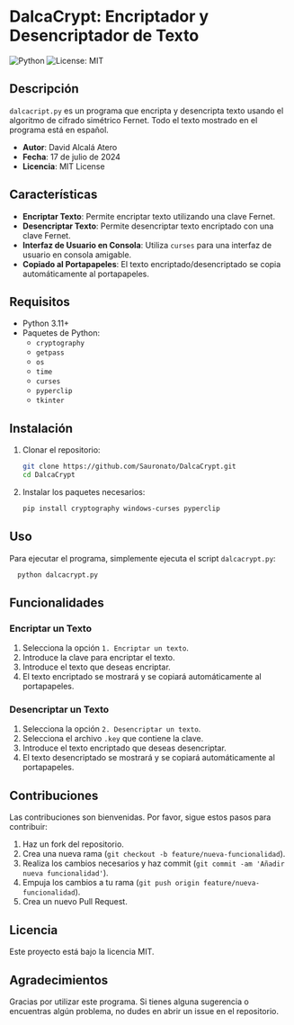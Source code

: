 ﻿# DalcaCrypt: Encriptador y Desencriptador de Texto

![Python](https://img.shields.io/badge/Python-3.11+-blue)
![License: MIT](https://img.shields.io/badge/License-MIT-yellow.svg)

## Descripción

`dalcacript.py` es un programa que encripta y desencripta texto usando el algoritmo de cifrado simétrico Fernet. Todo el texto mostrado en el programa está en español.

- **Autor**: David Alcalá Atero
- **Fecha**: 17 de julio de 2024
- **Licencia**: MIT License

## Características

- **Encriptar Texto**: Permite encriptar texto utilizando una clave Fernet.
- **Desencriptar Texto**: Permite desencriptar texto encriptado con una clave Fernet.
- **Interfaz de Usuario en Consola**: Utiliza `curses` para una interfaz de usuario en consola amigable.
- **Copiado al Portapapeles**: El texto encriptado/desencriptado se copia automáticamente al portapapeles.

## Requisitos

- Python 3.11+
- Paquetes de Python:
  - `cryptography`
  - `getpass`
  - `os`
  - `time`
  - `curses`
  - `pyperclip`
  - `tkinter`

## Instalación

1. Clonar el repositorio:

   ```bash
   git clone https://github.com/Sauronato/DalcaCrypt.git
   cd DalcaCrypt
   ```

2. Instalar los paquetes necesarios:
    ```bash
    pip install cryptography windows-curses pyperclip
    ```

## Uso
Para ejecutar el programa, simplemente ejecuta el script `dalcacrypt.py`:

  ```bash
    python dalcacrypt.py
  ```
    
## Funcionalidades

### Encriptar un Texto

1. Selecciona la opción `1. Encriptar un texto`.
2. Introduce la clave para encriptar el texto.
3. Introduce el texto que deseas encriptar.
4. El texto encriptado se mostrará y se copiará automáticamente al portapapeles.

### Desencriptar un Texto

1. Selecciona la opción `2. Desencriptar un texto`.
2. Selecciona el archivo `.key` que contiene la clave.
3. Introduce el texto encriptado que deseas desencriptar.
4. El texto desencriptado se mostrará y se copiará automáticamente al portapapeles.

## Contribuciones

Las contribuciones son bienvenidas. Por favor, sigue estos pasos para contribuir:

1. Haz un fork del repositorio.
2. Crea una nueva rama (`git checkout -b feature/nueva-funcionalidad`).
3. Realiza los cambios necesarios y haz commit (`git commit -am 'Añadir nueva funcionalidad'`).
4. Empuja los cambios a tu rama (`git push origin feature/nueva-funcionalidad`).
5. Crea un nuevo Pull Request.

## Licencia

Este proyecto está bajo la licencia MIT.

## Agradecimientos

Gracias por utilizar este programa. Si tienes alguna sugerencia o encuentras algún problema, no dudes en abrir un issue en el repositorio.
